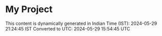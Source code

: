 # My Project

This content is dynamically generated in Indian Time (IST): 2024-05-29 21:24:45 IST
Converted to UTC: 2024-05-29 15:54:45 UTC
